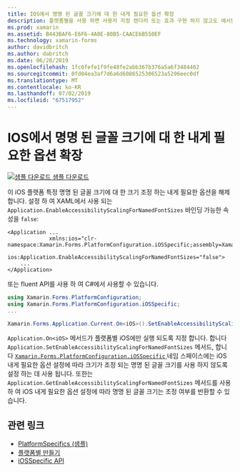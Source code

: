 ```yaml
---
title: IOS에서 명명 된 글꼴 크기에 대 한 내게 필요한 옵션 확장
description: 플랫폼별을 사용 하면 사용자 지정 렌더러 또는 효과 구현 하지 않고도 에서만 특정 플랫폼에서 사용할 수 있는 기능을 사용할 수 있습니다. 이 문서에서는 명명 된 글꼴 크기에 대 한 크기 조정 하는 내게 필요한 옵션을 사용 하지 않도록 설정 하는 iOS 플랫폼 특정을 사용 하는 방법을 설명 합니다.
ms.prod: xamarin
ms.assetid: B443BAF6-E6F6-4A0E-80B5-CAACE6B550EF
ms.technology: xamarin-forms
author: davidbritch
ms.author: dabritch
ms.date: 06/28/2019
ms.openlocfilehash: 1fc6fefe1f9fe48fe2abb367b376a5a6f3484462
ms.sourcegitcommit: 0fd04ea3af7d6a6d6086525306523a5296eec0df
ms.translationtype: MT
ms.contentlocale: ko-KR
ms.lasthandoff: 07/02/2019
ms.locfileid: "67517952"
---
```

# <a name="accessibility-scaling-for-named-font-sizes-on-ios"></a>IOS에서 명명 된 글꼴 크기에 대 한 내게 필요한 옵션 확장

[![샘플 다운로드](~/media/shared/download.png) 샘플 다운로드](https://developer.xamarin.com/samples/xamarin-forms/UserInterface/PlatformSpecifics/)

이 iOS 플랫폼 특정 명명 된 글꼴 크기에 대 한 크기 조정 하는 내게 필요한 옵션을 해제 합니다. 설정 하 여 XAML에서 사용 되는 `Application.EnableAccessibilityScalingForNamedFontSizes` 바인딩 가능한 속성을 `false`:

```xaml
<Application ...
             xmlns:ios="clr-namespace:Xamarin.Forms.PlatformConfiguration.iOSSpecific;assembly=Xamarin.Forms.Core"
             ios:Application.EnableAccessibilityScalingForNamedFontSizes="false">
    ...
</Application>
```

또는 fluent API를 사용 하 여 C#에서 사용할 수 있습니다.

```csharp
using Xamarin.Forms.PlatformConfiguration;
using Xamarin.Forms.PlatformConfiguration.iOSSpecific;
...

Xamarin.Forms.Application.Current.On<iOS>().SetEnableAccessibilityScalingForNamedFontSizes(false);
```

`Application.On<iOS>` 메서드가 플랫폼별 iOS에만 실행 되도록 지정 합니다. 합니다 `Application.SetEnableAccessibilityScalingForNamedFontSizes` 메서드, 합니다 [ `Xamarin.Forms.PlatformConfiguration.iOSSpecific` ](xref:Xamarin.Forms.PlatformConfiguration.iOSSpecific) 네임 스페이스에는 iOS 내게 필요한 옵션 설정에 따라 크기가 조정 되는 명명 된 글꼴 크기를 사용 하지 않도록 설정 하는 데 사용 됩니다. 또한는 `Application.GetEnableAccessibilityScalingForNamedFontSizes` 메서드를 사용 하 여 iOS 내게 필요한 옵션 설정에 따라 명명 된 글꼴 크기는 조정 여부를 반환할 수 있습니다.

## <a name="related-links"></a>관련 링크

- [PlatformSpecifics (샘플)](https://developer.xamarin.com/samples/xamarin-forms/UserInterface/PlatformSpecifics/)
- [플랫폼별 만들기](~/xamarin-forms/platform/platform-specifics/index.md#creating-platform-specifics)
- [iOSSpecific API](xref:Xamarin.Forms.PlatformConfiguration.iOSSpecific)
